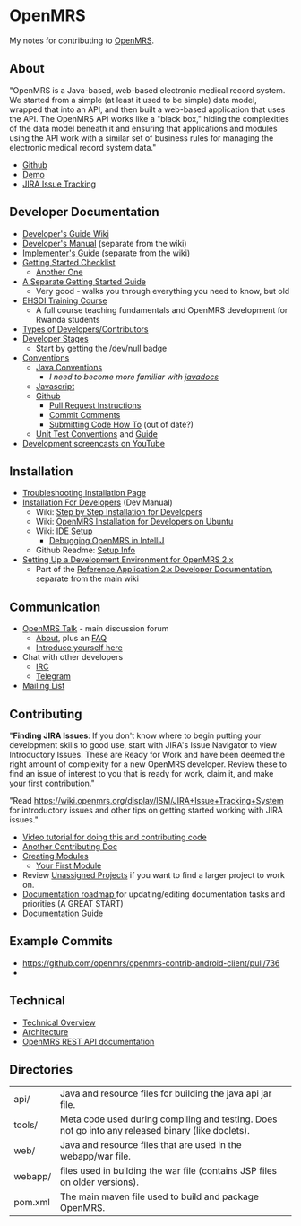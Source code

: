 #  OpenMRS

My notes for contributing to [OpenMRS](https://openmrs.org/).

## About
"OpenMRS is a Java-based, web-based electronic medical record system.  We started from a simple (at least it used to be simple) data model, wrapped that into an API, and then built a web-based application that uses the API.  The OpenMRS API works like a "black box," hiding the complexities of the data model beneath it and ensuring that applications and modules using the API work with a similar set of business rules for managing the electronic medical record system data."

- [Github](https://github.com/openmrs/openmrs-core)
- [Demo](https://openmrs.org/demo/)
- [JIRA Issue Tracking](https://tickets.openmrs.org/secure/Dashboard.jspa)

## Developer Documentation
- [Developer's Guide Wiki](https://wiki.openmrs.org/display/docs/Developer+Guide)
- [Developer's Manual](http://devmanual.openmrs.org/en/) (separate from the wiki)
- [Implementer's Guide](http://guide.openmrs.org/en/) (separate from the wiki)
- [Getting Started Checklist](https://wiki.openmrs.org/display/docs/Getting+Started+as+a+Developer) 
  - [Another One](http://devmanual.openmrs.org/en/What_next/devChecklist.html)
- [A Separate Getting Started Guide](https://mauryanguidetoopenmrsdevs.wordpress.com/) 
  - Very good - walks you through everything you need to know, but old
- [EHSDI Training Course](https://wiki.openmrs.org/display/RES/EHSDI+Training+Course)
  - A full course teaching fundamentals and OpenMRS development for Rwanda students
- [Types of Developers/Contributors](https://wiki.openmrs.org/display/docs/Different+Types+of+OpenMRS+Developers)
- [Developer Stages](https://wiki.openmrs.org/display/RES/OpenMRS+Developer+Stages)
  - Start by getting the /dev/null badge
- [Conventions](https://wiki.openmrs.org/display/docs/Conventions)
  - [Java Conventions](https://wiki.openmrs.org/display/docs/Java+Conventions)
    - _I need to become more familiar with [javadocs](https://www.oracle.com/technical-resources/articles/java/javadoc-tool.html)_
  - [Javascript](https://wiki.openmrs.org/display/docs/JavaScript+Conventions)
  - [Github](https://wiki.openmrs.org/display/docs/GitHub+Conventions)
    - [Pull Request Instructions](https://wiki.openmrs.org/display/docs/Pull+Request+Tips)
    - [Commit Comments](https://wiki.openmrs.org/display/docs/GitHub+Conventions#GitHubConventions-CommitComments)
    - [Submitting Code How To](https://wiki.openmrs.org/display/docs/How-To+Submit+Code) (out of date?)
  - [Unit Test Conventions](https://wiki.openmrs.org/display/docs/Unit+Testing+Conventions) and [Guide](https://wiki.openmrs.org/display/docs/Unit+Tests)
- [Development screencasts on YouTube](https://www.youtube.com/user/OpenMRS)

## Installation

- [Troubleshooting Installation Page](https://wiki.openmrs.org/display/docs/Troubleshooting+Installation)
- [Installation For Developers](http://devmanual.openmrs.org/en/Technology/getSetUp.html) (Dev Manual)
  - Wiki: [Step by Step Installation for Developers](https://wiki.openmrs.org/display/docs/Step+by+Step+Installation+for+Developers)
  - Wiki: [OpenMRS Installation for Developers on Ubuntu](https://wiki.openmrs.org/display/docs/OpenMRS+Installation+for+Developers+on+Ubuntu)
  - Wiki: [IDE Setup](https://wiki.openmrs.org/display/docs/How-To+Setup+And+Use+Your+IDE)
    - [Debugging OpenMRS in IntelliJ](http://techie-notebook.blogspot.com/2012/12/debugging-code-in-intellij-for-openmrs.html)
  - Github Readme: [Setup Info](https://github.com/openmrs/openmrs-core/blob/master/README.md#build)
- [Setting Up a Development Environment for OpenMRS 2.x](https://wiki.openmrs.org/display/projects/Setting+Up+a+Development+Environment+for+OpenMRS+2.x)
  - Part of the [Reference Application 2.x Developer Documentation](https://wiki.openmrs.org/display/projects/Reference+Application+2.x+Developer+Documentation), separate from the main wiki


## Communication
- [OpenMRS Talk](https://talk.openmrs.org/) - main discussion forum
  - [About](https://talk.openmrs.org/t/openmrs-talk-email-discussion-groups/1165), plus an [FAQ](https://talk.openmrs.org/faq)
  - [Introduce yourself here](https://talk.openmrs.org/t/welcome-please-introduce-yourself/)
- Chat with other developers
  - [IRC](http://irc.openmrs.org/)
  - [Telegram](http://telegram.me/openmrs)
- [Mailing List](https://wiki.openmrs.org/display/RES/Mailing+Lists)


## Contributing
"**Finding JIRA Issues**: If you don't know where to begin putting your development skills to good use, start with JIRA's Issue Navigator to view Introductory Issues. These are Ready for Work and have been deemed the right amount of complexity for a new OpenMRS developer. Review these to find an issue of interest to you that is ready for work, claim it, and make your first contribution."

"Read https://wiki.openmrs.org/display/ISM/JIRA+Issue+Tracking+System for introductory issues and other tips on getting started working with JIRA issues."

- [Video tutorial for doing this and contributing code](https://www.youtube.com/watch?v=SbbDvMVgRWo&feature=emb_logo)
- [Another Contributing Doc](https://github.com/openmrs/openmrs-core/blob/master/CONTRIBUTING.md)
- [Creating Modules](https://wiki.openmrs.org/display/docs/Creating+Modules)
  - [Your First Module](https://wiki.openmrs.org/display/docs/Creating+Your+First+Module)
- Review [Unassigned Projects](https://wiki.openmrs.org/display/projects/Available+Development+Projects) if you want to find a larger project to work on.
- [Documentation roadmap ](https://trello.com/b/uSIAARXh/openmrs-documentation-roadmap) for updating/editing documentation tasks and priorities (A GREAT START)
- [Documentation Guide](https://wiki.openmrs.org/display/docs/OpenMRS+Documentation+Guide)

## Example Commits

- https://github.com/openmrs/openmrs-contrib-android-client/pull/736
- 

## Technical
- [Technical Overview](https://wiki.openmrs.org/display/docs/Technical+Overview)
- [Architecture](http://devmanual.openmrs.org/en/Technology/architecture.html)
- [OpenMRS REST API documentation](https://rest.openmrs.org/#openmrs-rest-api)

## Directories

<table>
 <tr>
  <td>api/</td>
  <td>Java and resource files for building the java api jar file.</td>
 </tr>
 <tr>
  <td>tools/</td>
  <td>Meta code used during compiling and testing. Does not go into any released binary (like doclets).</td>
 </tr>
 <tr>
  <td>web/</td>
  <td>Java and resource files that are used in the webapp/war file.</td>
 </tr>
 <tr>
  <td>webapp/</td>
  <td>files used in building the war file (contains JSP files on older versions).</td>
 </tr>
 <tr>
  <td>pom.xml</td>
  <td>The main maven file used to build and package OpenMRS.</td>
 </tr>  
</table>
